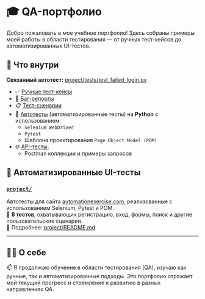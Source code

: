 # 🎓 QA-портфолио

Добро пожаловать в мое учебное портфолио! Здесь собраны примеры моей работы в области тестирования — от ручных тест-кейсов до автоматизированных UI-тестов.

## 🧪 Что внутри
**Связанный автотест:** [project/tests/test_failed_login.py](/project/tests/test_failed_login.py)
- ✅ [Ручные тест-кейсы](/test-cases/)
- 🐞 [Баг-репорты](/bug-reports/)  
- 📋 [Тест-сценарии](/test-scenarios/)
- 🤖 [Автотесты](/project/README.md) (автоматизированные тесты) на **Python** с использованием:
  - `Selenium WebDriver`
  - `Pytest`
  - Шаблона проектирования `Page Object Model (POM)`
- 🌐 [API-тесты:](/api_testing/dummyjson_testing)
  - Postman коллекции и примеры запросов

## 🧷 Автоматизированные UI-тесты

### [`project/`](project/README.md)  
Автотесты для сайта [automationexercise.com](https://automationexercise.com), реализованные с использованием Selenium, Pytest и POM.  
🧪 **8 тестов**, охватывающих регистрацию, вход, формы, поиск и другие пользовательские сценарии.  
📄 Подробнее: [project/README.md](project/README.md)

---

## 👩‍💻 О себе

📫 Я продолжаю обучение в области тестирования (QA), изучаю как ручные, так и автоматизированные подходы. Это портфолио отражает мой текущий прогресс и стремление к развитию в разных направлениях QA.